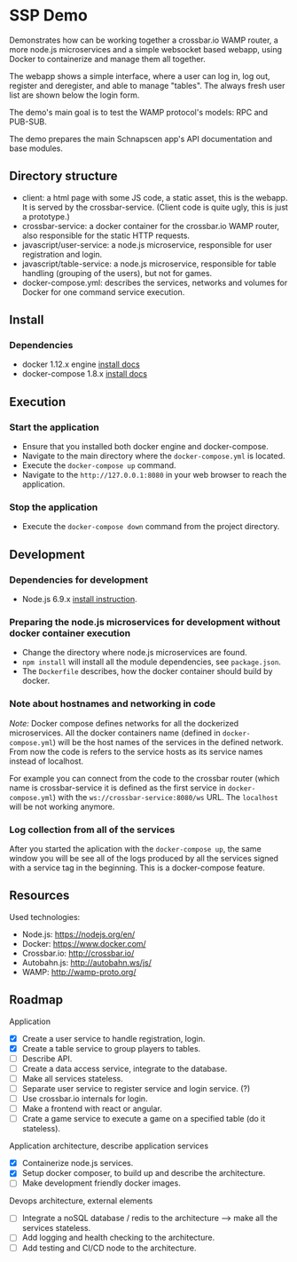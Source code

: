 # SSP Demo

Demonstrates how can be working together a crossbar.io WAMP router, 
a more node.js microservices and a simple websocket based webapp, using
Docker to containerize and manage them all together. 
 
The webapp shows a simple interface, where a user can 
log in, log out, register and deregister, and able to manage "tables". 
The always fresh user list are shown below the login form.
 
The demo's main goal is to test the WAMP protocol's models: RPC and PUB-SUB.

The demo prepares the main Schnapscen app's API documentation and base modules.

## Directory structure

* client: a html page with some JS code, a static asset, this is the webapp. It is served by the crossbar-service. (Client code is quite ugly, this is just a prototype.)
* crossbar-service: a docker container for the crossbar.io WAMP router, also responsible for the static HTTP requests.
* javascript/user-service: a node.js microservice, responsible for user registration and login.
* javascript/table-service: a node.js microservice, responsible for table handling (grouping of the users), but not for games.
* docker-compose.yml: describes the services, networks and volumes for Docker for one command service execution.
 
## Install

### Dependencies

* docker 1.12.x engine [install docs](https://docs.docker.com/engine/installation/linux/)
* docker-compose 1.8.x [install docs](https://docs.docker.com/compose/install/)
  
## Execution

### Start the application
* Ensure that you installed both docker engine and docker-compose.
* Navigate to the main directory where the `docker-compose.yml` is located. 
* Execute the `docker-compose up` command.
* Navigate to the `http://127.0.0.1:8080` in your web browser to reach the application.

### Stop the application
* Execute the `docker-compose down` command from the project directory.

## Development

### Dependencies for development
* Node.js 6.9.x [install instruction](https://nodejs.org/en/download/package-manager/).

### Preparing the node.js microservices for development without docker container execution

* Change the directory where node.js microservices are found.
* `npm install` will install all the module dependencies, see `package.json`.
* The `Dockerfile` describes, how the docker container should build by docker.

### Note about hostnames and networking in code
*Note:* Docker compose defines networks for all the dockerized microservices.
All the docker containers name (defined in `docker-compose.yml`) will be 
the host names of the services in the defined network. From now the code is refers
to the service hosts as its service names instead of localhost.

For example you can connect from the code to the crossbar router (which name is crossbar-service
it is defined as the first service in `docker-compose.yml`) with the `ws://crossbar-service:8080/ws` URL.
The `localhost` will be not working anymore.

### Log collection from all of the services
After you started the aplication with the `docker-compose up`, the same window you will be see all of the logs
produced by all the services signed with a service tag in the beginning. This is a docker-compose feature.

## Resources

Used technologies:

* Node.js: https://nodejs.org/en/
* Docker: https://www.docker.com/
* Crossbar.io: http://crossbar.io/
* Autobahn.js: http://autobahn.ws/js/
* WAMP: http://wamp-proto.org/

## Roadmap

Application
* [X] Create a user service to handle registration, login.
* [X] Create a table service to group players to tables.
* [ ] Describe API.
* [ ] Create a data access service, integrate to the database.
* [ ] Make all services stateless.
* [ ] Separate user service to register service and login service. (?)
* [ ] Use crossbar.io internals for login.
* [ ] Make a frontend with react or angular.
* [ ] Crate a game service to execute a game on a specified table (do it stateless).

Application architecture, describe application services
* [X] Containerize node.js services.
* [X] Setup docker composer, to build up and describe the architecture.
* [ ] Make development friendly docker images.

Devops architecture, external elements
* [ ] Integrate a noSQL database / redis to the architecture --> make all the services stateless.
* [ ] Add logging and health checking to the architecture.
* [ ] Add testing and CI/CD node to the architecture.
